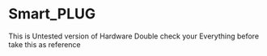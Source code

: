# Smart_PLUG
This is Untested version of Hardware Double check your Everything before take this as reference
